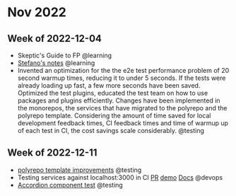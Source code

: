 # Nov 2022

## Week of 2022-12-04

- Skeptic's Guide to FP @learning
- [Stefano's notes](https://dev.to/noriste/routemanager-ui-coding-patterns-arrays-1kcn) @learning
- Invented an optimization for the the e2e test performance problem of 20 second warmup times, reducing it to under 5 seconds. If the tests were already loading up fast, a few more seconds have been saved. Optimized the test plugins, educated the test team on how to use packages and plugins efficiently. Changes have been implemented in the monorepos, the services that have migrated to the polyrepo and the polyrepo template. Considering the amount of time saved for local development feedback times, CI feedback times and time of warmup up of each test in CI, the cost savings scale considerably. @testing

## Week of 2022-12-11

* [polyrepo template improvements](https://github.com/helloextend/backend-service-template/pull/88) @testing
* Testing services against localhost:3000 in CI [PR](https://github.com/helloextend/node-core/pull/13073/)  [demo](https://helloextend.atlassian.net/wiki/spaces/ENG/pages/1576632390/Test+services+against+localhost+in+CI)  [Docs](https://helloextend.atlassian.net/wiki/spaces/ENG/pages/1552023683) @devops
* [Accordion component test](https://github.com/helloextend/client/pull/5363) @testing
